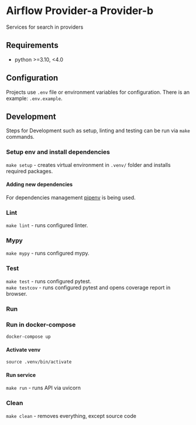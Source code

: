 # Airflow Provider-a Provider-b

Services for search in providers

## Requirements

* python >=3.10, <4.0

## Configuration

Projects use `.env` file or environment variables for configuration. There is an example: `.env.example`.

## Development

Steps for Development such as setup, linting and testing can be run via `make` commands.

### Setup env and install dependencies

`make setup` - creates virtual environment in `.venv/` folder and installs required packages.

#### Adding new dependencies

For dependencies management [pipenv](https://pipenv.pypa.io/) is being used.

### Lint

`make lint` - runs configured linter.

### Mypy

`make mypy` - runs configured mypy.

### Test

`make test` - runs configured pytest.  
`make testcov` - runs configured pytest and opens coverage report in browser.

### Run

### Run in docker-compose

`docker-compose up`

#### Activate venv

`source .venv/bin/activate`

#### Run service

`make run` - runs API via uvicorn

### Clean

`make clean` - removes everything, except source code
